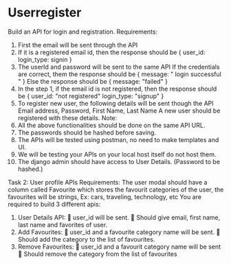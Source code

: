 # Userregister

Build an API for login and registration.
Requirements:
1. First the email will be sent through the API
2. If it is a registered email id, then the response should be
{
 user_id:
 login_type: signin
}
3. The userId and password will be sent to the same API
 If the credentials are correct, them the response should be
{
 message: " login successful "
}
 Else the response should be
{
message: "failed"
}
4. In the step 1, if the email id is not registered, then the response should be
{
 user_id: "not registered"
 login_type: "signup"
}
5. To register new user, the following details will be sent though the API
 Email address, Password, First Name, Last Name
A new user should be registered with these details.
Note:
1. All the above functionalities should be done on the same API URL.
2. The passwords should be hashed before saving.
3. The APIs will be tested using postman, no need to make templates and
UI.
4. We will be testing your APIs on your local host itself do not host them.
5. The django admin should have access to User Details. (Password to be
hashed.)


Task 2: User profile APIs
Requirements:
The user modal should have a column called Favourite which stores the
favourit categories of the user, the favourites will be strings, Ex: cars,
traveling, technology, etc
You are required to build 3 different apis:
1. User Details API:
 user_id will be sent.
 Should give email, first name, last name and favorites of user.
2. Add Favourites:
 user_id and a favourite category name will be sent.
 Should add the category to the list of favourites.
3. Remove Favourites:
 user_id and a favourit category name will be sent
 Should remove the category from the list of favourites
